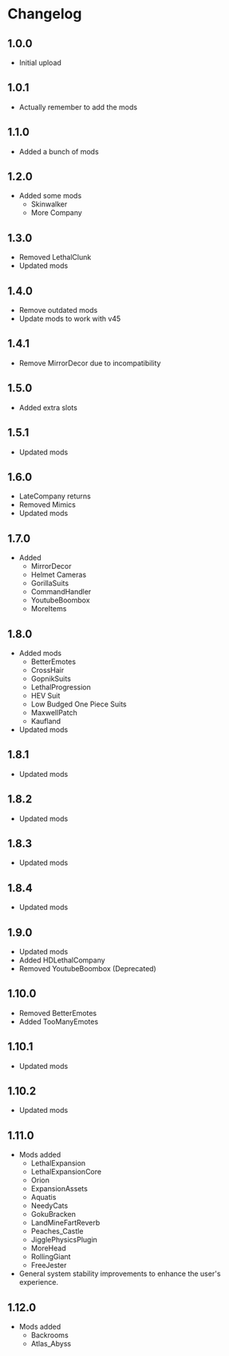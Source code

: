 # Changelog

## 1.0.0

- Initial upload

## 1.0.1

- Actually remember to add the mods

## 1.1.0

- Added a bunch of mods

## 1.2.0

- Added some mods
  - Skinwalker
  - More Company

## 1.3.0

- Removed LethalClunk
- Updated mods

## 1.4.0

- Remove outdated mods
- Update mods to work with v45

## 1.4.1

- Remove MirrorDecor due to incompatibility

## 1.5.0

- Added extra slots

## 1.5.1

- Updated mods

## 1.6.0

- LateCompany returns
- Removed Mimics
- Updated mods

## 1.7.0

- Added
  - MirrorDecor
  - Helmet Cameras
  - GorillaSuits
  - CommandHandler
  - YoutubeBoombox
  - MoreItems

## 1.8.0

- Added mods
  - BetterEmotes
  - CrossHair
  - GopnikSuits
  - LethalProgression
  - HEV Suit
  - Low Budged One Piece Suits
  - MaxwellPatch
  - Kaufland
- Updated mods

## 1.8.1

- Updated mods

## 1.8.2

- Updated mods

## 1.8.3

- Updated mods

## 1.8.4

- Updated mods

## 1.9.0

- Updated mods
- Added HDLethalCompany
- Removed YoutubeBoombox (Deprecated)

## 1.10.0

- Removed BetterEmotes
- Added TooManyEmotes

## 1.10.1

- Updated mods

## 1.10.2

- Updated mods

## 1.11.0

- Mods added
  - LethalExpansion
  - LethalExpansionCore
  - Orion
  - ExpansionAssets
  - Aquatis
  - NeedyCats
  - GokuBracken
  - LandMineFartReverb
  - Peaches_Castle
  - JigglePhysicsPlugin
  - MoreHead
  - RollingGiant
  - FreeJester
- General system stability improvements to enhance the user's experience.

## 1.12.0

- Mods added
  - Backrooms
  - Atlas_Abyss